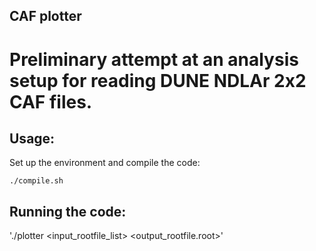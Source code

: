 ## CAF plotter

# Preliminary attempt at an analysis setup for reading DUNE NDLAr 2x2 CAF files.

## Usage:

Set up the environment and compile the code:

`./compile.sh`

## Running the code:

'./plotter <input_rootfile_list> <output_rootfile.root>'

